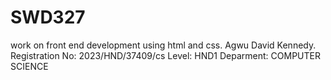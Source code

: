 # SWD327
work on front end development using html and css. Agwu David Kennedy. Registration No: 2023/HND/37409/cs Level: HND1 Deparment: COMPUTER SCIENCE
